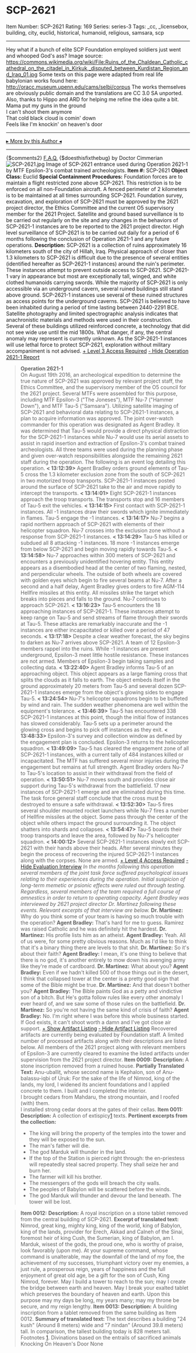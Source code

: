 # SCP-2621
Item Number: SCP-2621
Rating: 169
Series: series-3
Tags: _cc, _licensebox, building, city, euclid, historical, humanoid, religious, samsara, scp

---

Hey what if a bunch of elite SCP Foundation employed soldiers just went and whooped God's ass?
Image source: <https://commons.wikimedia.org/wiki/File:Ruins_of_the_Chaldean_Catholic_cathedral_on_the_citadel_in_Kirkuk,_disputed_between_Kurdistan_Region_and_Iraq_01.jpg>
Some texts on this page were adapted from real life babylonian works found here: <http://oracc.museum.upenn.edu/cams/selbi/corpus>
The works themselves are obviously public domain and the translations are CC 3.0 SA unported.
Also, thanks to Hippo and ARD for helping me refine the idea quite a bit.
Mama put my guns in the ground  
I can't shoot them anymore  
That cold black cloud is comin' down  
Feels like I'm knockin' on heaven's door
* * *
[▸ More by this Author ◂](http://www.scp-wiki.net/dr-cimmerian-s-personnel-file)
* * *
{$comments2}
[F.A.Q.](https://scp-wiki.wikidot.com/component:info-ayers)
{$doesthisfixthebug}
by Doctor Cimmerian
![SCP-2621.jpg](https://scp-wiki.wdfiles.com/local--files/scp-2621/SCP-2621.jpg)
Image of SCP-2621 entrance used during Operation 2621-1 by MTF Epsilon-3's combat trained archeologists.
**Item #:** SCP-2621
**Object Class:** Euclid
**Special Containment Procedures:** Foundation forces are to maintain a flight restricted zone above SCP-2621. This restriction is to be enforced on all non-Foundation aircraft. A fenced perimeter of 2 kilometers is to be maintained at all times surrounding SCP-2621.
Foundation survey, excavation, and exploration of SCP-2621 must be approved by the 2621 project director, the Ethics Committee and the current O5 supervisory member for the 2621 Project.
Satellite and ground based surveillance is to be carried out regularly on the site and any changes in the behaviors of SCP-2621-1 instances are to be reported to the 2621 project director. High level surveillance of SCP-2621 is to be carried out daily for a period of 6 months following the conclusion of Operation 2621-1 and any future operations.
**Description:** SCP-2621 is a collection of ruins approximately 16 kilometers south of the city of Hillah, Iraq. Physical approach of closer than 1.3 kilometers to SCP-2621 is difficult due to the presence of several entities (identified hereafter as SCP-2621-1 instances) around the ruin's perimeter. These instances attempt to prevent outside access to SCP-2621. SCP-2621-1 vary in appearance but most are exceptionally tall, winged, and white clothed humanoids carrying swords.
While the majority of SCP-2621 is only accessible via an underground cavern, several ruined buildings still stand above ground. SCP-2621-1 instances use several of these ruined structures as access points for the underground caverns.
SCP-2621 is believed to have been inhabited during a period of time lasting between 2440-2291 BCE. Satellite photography and limited spectrographic analysis indicates that anachronistic materials and methods were used in their construction. Several of these buildings utilized reinforced concrete, a technology that did not see wide use until the mid 1800s.
What danger, if any, the central anomaly may represent is currently unknown. As the SCP-2621-1 instances will use lethal force to protect SCP-2621, exploration without military accompaniment is not advised.
[\+ Level 3 Access Required](javascript:;)
[\- Hide Operation 2621-1 Report](javascript:;)
> **Operation 2621-1**  
>  On August 19th 2016, an archeological expedition to determine the true nature of SCP-2621 was approved by relevant project staff, the Ethics Committee, and the supervisory member of the O5 council for the 2621 project.
> Several MTFs were assembled for this purpose, including MTF Epsilon-3 ("The Joneses"), MTF Nu-7 ("Hammer Down"), and MTF Tau-5 ("Samsara"). Utilizing satellite imaging of SCP-2621 and behavioral data relating to SCP-2621-1 instances, a plan to acquire information was approved. The joint over-watch commander for this operation was designated as Agent Bradley.
> It was determined that Tau-5 would provide a direct physical distraction for the SCP-2621-1 instances while Nu-7 would use its aerial assets to assist in rapid insertion and extraction of Epsilon-3's combat trained archeologists. All three teams were used during the planning phase and given over-watch responsibilities alongside the remaining 2621 staff during the operation.
> The following is an event log detailing this operation.
> **< 13:12:39>** Agent Bradley orders ground elements of Tau-5 cross the 1.3 kilometer exclusion zone from the south of SCP-2621 in two motorized troop transports. SCP-2621-1 instances posted around the surface of SCP-2621 take to the air and move rapidly to intercept the transports.
> **< 13:14:01>** Eight SCP-2621-1 instances approach the troop transports. The transports stop and 16 members of Tau-5 exit the vehicles.
> **< 13:14:15>** First contact with SCP-2621-1 instances. All -1 instances draw their swords which ignite immediately in flames. Tau-5 engage the -1 instances.
> **< 13:14:17>** Nu-7 begins a rapid northern approach of SCP-2621 with elements of their helicopter squadron. Nu-7 crosses into the exclusion zone without a response from SCP-2621-1 instances.
> **< 13:14:29>** Tau-5 has killed or subdued all 8 attacking -1 instances. 18 more -1 instances emerge from below SCP-2621 and begin moving rapidly towards Tau-5.
> **< 13:14:58>** Nu-7 approaches within 300 meters of SCP-2621 and encounters a previously unidentified hovering entity. This entity appears as a disembodied head at the center of two flaming, nested, and perpendicular wheels. The outside of both wheels are covered with golden eyes which begin to fire several beams at Nu-7. After a second and a half delay, Agent Bradley gives orders to fire AGM-114 Hellfire missiles at this entity. All missiles strike the target which breaks into pieces and falls to the ground. Nu-7 continues to approach SCP-2621.
> **< 13:16:23>** Tau-5 encounters the 18 approaching instances of SCP-2621-1. These instances attempt to keep range on Tau-5 and send streams of flame through their swords at Tau-5. These attacks are remarkably inaccurate and the -1 instances are either incapacitated or killed over a period of 47 seconds.
> **< 13:17:18>** Despite a clear weather forecast, the sky begins to darken as Nu-7 arrives above SCP-2621. A team of 12 Epsilon-3 members rappel into the ruins. While -1 instances are present underground, Epsilon-3 meet little hostile resistance. These instances are not armed. Members of Epsilon-3 begin taking samples and collecting data.
> **< 13:22:40>** Agent Bradley informs Tau-5 of an approaching object. This object appears as a large flaming cross that splits the clouds as it falls to earth. The object embeds itself in the ground approximately 20 meters from Tau-5 and several dozen SCP-2621-1 instances emerge from the object's glowing sides to engage Tau-5.
> **< 13:24:54>** Nu-7's helicopter squadrons begin to be buffeted by wind and rain. The sudden weather phenomena are well within the equipment's tolerance.
> **< 13:46:39>** Tau-5 has encountered 338 SCP-2621-1 instances at this point, though the initial flow of instances has slowed considerably. Tau-5 sets up a perimeter around the glowing cross and begins to pick off instances as they exit.
> **< 13:48:33>** Epsilon-3's survey and collection window as defined by the engagement plan is concluded. Epsilon-3 returns to the helicopter squadron.
> **< 13:49:09>** Tau-5 has cleared the engagement zone of all SCP-2621-1 instances, with a current tally of 484 instances killed or incapacitated. The MTF has suffered several minor injuries during the engagement but remains at full strength. Agent Bradley orders Nu-7 to Tau-5's location to assist in their withdrawal from the field of operation.
> **< 13:50:51>** Nu-7 moves south and provides close air support during Tau-5's withdrawal from the battlefield. 17 new instances of SCP-2621-1 emerge and are eliminated during this time. The task force general staff conclude that the cross must be destroyed to ensure a safe withdrawal.
> **< 13:52:30>** Tau-5 fires several shoulder mounted rocket launchers while Nu-7 fires a number of Hellfire missiles at the object. Some pass through the center of the object while others impact the ground surrounding it. The object shatters into shards and collapses.
> **< 13:54:47>** Tau-5 boards their troop transports and leave the area, followed by Nu-7's helicopter squadron.
> **< 14:00:12>** Several SCP-2621-1 instances slowly exit SCP-2621 with their hands above their heads. After several minutes they begin the process of recovering the injured SCP-2621-1 instances along with the corpses. None are armed.
[\+ Level 4 Access Required](javascript:;)
[\- Hide Evaluation Interview](javascript:;)
> _In the months following this operation several members of the joint task force suffered psychological issues relating to their experiences during the operation. Initial suspicion of long-term memetic or psionic effects were ruled out through testing. Regardless, several members of the team required a full course of amnestics in order to return to operating capacity. Agent Bradley was interviewed by 2621 project director Dr. Martínez following these events. Relevant excerpts of that interview are below._
> **Dr. Martínez:** Why do you think some of your team is having so much trouble with the operation?
> **Agent Bradley:** That's hard for me to guess. Ramirez was raised Catholic and he was definitely hit the hardest.
> **Dr. Martínez:** His profile lists him as an atheist.
> **Agent Bradley:** Yeah. All of us were, for some pretty obvious reasons. Much as I'd like to think that it's a binary thing there are levels to that shit.
> **Dr. Martínez:** So it's about their faith?
> **Agent Bradley:** I mean, it's one thing to believe that there is no god, it's another entirely to mow down his avenging army like they're made of cardboard.
> **Dr. Martínez:** What about you?
> **Agent Bradley:** Even if we hadn't killed 500 of those things out in the desert, I think that collapsed tower at the center is a pretty good sign that some of the Bible might be true.
> **Dr. Martínez:** And that doesn't bother you?
> **Agent Bradley:** The Bible paints God as a petty and vindictive son of a bitch. But He's gotta follow rules like every other anomaly I ever heard of, and we saw some of those rules on the battlefield.
> **Dr. Martínez:** So you're not having the same kind of crisis of faith?
> **Agent Bradley:** No. I'm right where I was before this whole business started. If God exists, it can't shoot worth a damn and I've got close air support.
[\+ Show Artifact Listing](javascript:;)
[\- Hide Artifact Listing](javascript:;)
> Recovered artifacts are currently being evaluated by Foundation staff. A limited number of processed artifacts along with their descriptions are listed below. All members of the 2621 project along with relevant members of Epsilon-3 are currently cleared to examine the listed artifacts under supervision from the 2621 project director.
> **Item 0009:**
> **Description:** A stone inscription removed from a ruined house.
> **Partially Translated Text:** Anu-uballiṭ, whose second name is Kephalon, son of Anu-balassu-iqbi of Uruk:
> For the sake of the life of Nimrod, king of the lands, my lord, I widened its ancient foundations and I applied concrete to them.
> I built and I completed the interior.  
>  I brought cedars from Mahdaru, the strong mountain, and I roofed (with) them.  
>  I installed strong cedar doors at the gates of their cellas.
> **Item 0011:**
> **Description:** A collection of extispicy[1](javascript:;) texts.
> **Pertinent excerpts from the collection:**
>   * The king will bring the property of the temples into the tower and they will be exposed to the sun.
>   * The man's father will die.
>   * The god Marduk will thunder in the land.
>   * If the top of the Station is pierced right through: the en-priestess will repeatedly steal sacred property. They shall seize her and burn her.
>   * The farmer will kill his brother.
>   * The messengers of the gods will breach the city walls.
>   * The peoples of Babylon will be scattered before the winds.
>   * The god Marduk will thunder and devour the land beneath. The tower will be lost.
> 

> **Item 0012:**
> **Description:** A royal inscription on a stone tablet removed from the central building of SCP-2621.
> **Excerpt of translated text:** Nimrod, great king, mighty king, king of the world, king of Babylon, king of the lands, provider for Erech, Akkad and Calneh of the Sinai, foremost heir of king Cush, the Sumerian, king of Babylon, am I.
> Marduk, wisest of the gods, the proud one, who is worthy of praise, look favorably (upon me).
> At your supreme command, whose command is unalterable, may the downfall of the land of my foe, the achievement of my successes, triumphant victory over my enemies, a just rule, a prosperous reign, years of happiness and the full enjoyment of great old age, be a gift for the son of Cush, King Nimrod, forever.
> May I build a tower to reach to the sun; may I create the bridge between earth and heaven. May I break your exalted tablet which preserves the boundary of heaven and earth.
> Upon this purpose may my days be long, my years many; may my throne be secure, and my reign lengthy.
> **Item 0013:**
> **Description:** A building inscription from a tablet removed from the same building as Item 0012.
> **Summary of translated text:** The text describes a building "24 kush" (Around 8 meters) wide and "7 nindan" (Around 39.8 meters) tall. In comparison, the tallest building today is 828 meters tall.
Footnotes
[1](javascript:;). Divinations based on the entrails of sacrificed animals
Knocking On Heaven's Door
None